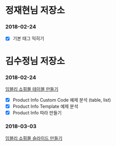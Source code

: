 
# 정재현님 저장소

### 2018-02-24
- [x] 기본 태그 익히기

# 김수정님 저장소

### 2018-02-24
[임블리 쇼핑몰 테이블 만들기](http://imvely.com/product/detail.html?product_no=14225&cate_no=113&display_group=1)
- [x] Product Info Custom Code 예제 분석 (table, list)
- [x] Product Info Template 예제 분석
- [x] Product Info 따라 만들기

### 2018-03-03
[임블리 쇼핑몰 슬라이드 만들기](http://imvely.com/product/detail.html?product_no=13883&cate_no=113&display_group=1)

